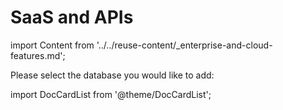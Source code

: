 # SaaS and APIs

import Content from '../../reuse-content/_enterprise-and-cloud-features.md';

<Content />

Please select the database you would like to add:

import DocCardList from '@theme/DocCardList';

<DocCardList />
